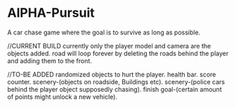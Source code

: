 # AlPHA-Pursuit
A car chase game where the goal is to survive as long as possible.

//CURRENT BUILD
currently only the player model and camera are the objects added.
road will loop forever by deleting the roads behind the player and adding them to the front.

//TO-BE ADDED
randomized objects to hurt the player.
health bar.
score counter.
scenery-(objects on roadside, Buildings etc).
scenery-(police cars behind the player object supposedly chasing).
finish goal-(certain amount of points might unlock a new vehicle).
